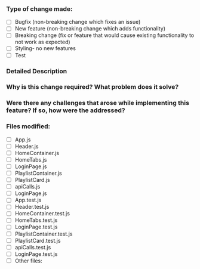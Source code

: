 ### Type of change made:
- [ ] Bugfix (non-breaking change which fixes an issue)
- [ ] New feature (non-breaking change which adds functionality)
- [ ] Breaking change (fix or feature that would cause existing functionality to not work as expected)
- [ ] Styling- no new features
- [ ] Test

### Detailed Description

### Why is this change required? What problem does it solve?

### Were there any challenges that arose while implementing this feature? If so, how were the addressed?

### Files modified:
- [ ] App.js
- [ ] Header.js
- [ ] HomeContainer.js
- [ ] HomeTabs.js
- [ ] LoginPage.js
- [ ] PlaylistContainer.js
- [ ] PlaylistCard.js
- [ ] apiCalls.js
- [ ] LoginPage.js
- [ ] App.test.js
- [ ] Header.test.js
- [ ] HomeContainer.test.js
- [ ] HomeTabs.test.js
- [ ] LoginPage.test.js
- [ ] PlaylistContainer.test.js
- [ ] PlaylistCard.test.js
- [ ] apiCalls.test.js
- [ ] LoginPage.test.js
- [ ] Other files:
